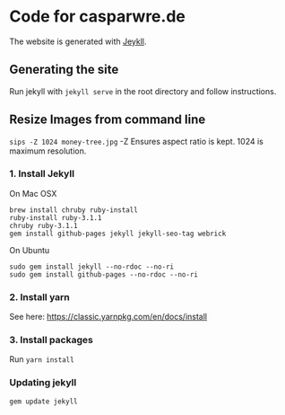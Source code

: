 Code for casparwre.de
============

The website is generated with [Jeykll](https://jekyllrb.com/).


## Generating the site

Run jekyll with `jekyll serve` in the root directory and follow instructions.

## Resize Images from command line
 `sips -Z 1024 money-tree.jpg` 
 -Z Ensures aspect ratio is kept. 1024 is maximum resolution. 

### 1. Install Jekyll
On Mac OSX
```
brew install chruby ruby-install
ruby-install ruby-3.1.1
chruby ruby-3.1.1 
gem install github-pages jekyll jekyll-seo-tag webrick
```

On Ubuntu
```sudo apt-get install ruby ruby-dev make gcc nodejs
sudo gem install jekyll --no-rdoc --no-ri
sudo gem install github-pages --no-rdoc --no-ri
```

###  2. Install yarn

See here: https://classic.yarnpkg.com/en/docs/install

### 3. Install packages

Run `yarn install`

### Updating jekyll
`gem update jekyll`

